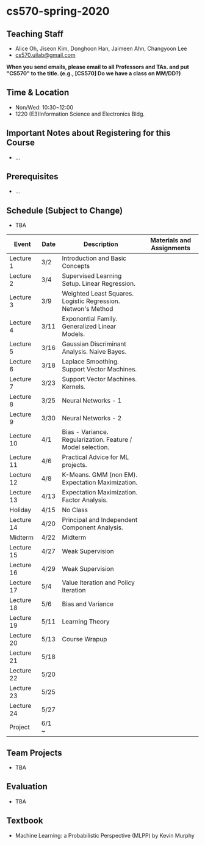 # cs570-spring-2020

## Teaching Staff

- Alice Oh, Jiseon Kim, Donghoon Han, Jaimeen Ahn, Changyoon Lee
- cs570.uilab@gmail.com

**When you send emails, please email to all Professors and TAs. and put "CS570" to the title. (e.g., [CS570] Do we have a class on MM/DD?)**

## Time & Location
- Non/Wed: 10:30~12:00
- 1220 (E3)Information Science and Electronics Bldg.

## Important Notes about Registering for this Course

- ...

## Prerequisites  

- ...
## Schedule (Subject to Change)

- TBA

| Event      | Date  | Description                                                  | Materials and Assignments |
|------------|-------|--------------------------------------------------------------|---------------------------|
| Lecture 1  | 3/2   | Introduction and Basic Concepts                              |                           |
| Lecture 2  | 3/4   | Supervised Learning Setup. Linear Regression.                |                           |
| Lecture 3  | 3/9   | Weighted Least Squares. Logistic Regression. Netwon's Method |                           |
| Lecture 4  | 3/11  | Exponential Family. Generalized Linear Models.               |                           |
| Lecture 5  | 3/16  | Gaussian Discriminant Analysis. Naive Bayes.                 |                           |
| Lecture 6  | 3/18  | Laplace Smoothing. Support Vector Machines.                  |                           |
| Lecture 7  | 3/23  | Support Vector Machines. Kernels.                            |                           |
| Lecture 8  | 3/25  | Neural Networks - 1                                          |                           |
| Lecture 9  | 3/30  | Neural Networks - 2                                          |                           |
| Lecture 10 | 4/1   | Bias - Variance. Regularization. Feature / Model selection.  |                           |
| Lecture 11 | 4/6   | Practical Advice for ML projects.                            |                           |
| Lecture 12 | 4/8   | K-Means. GMM (non EM). Expectation Maximization.             |                           |
| Lecture 13 | 4/13  | Expectation Maximization. Factor Analysis.                   |                           |
| Holiday    | 4/15  | No Class                                                     |                           |
| Lecture 14 | 4/20  | Principal and Independent Component Analysis.                |                           |
| Midterm    | 4/22  | Midterm                                                      |                           |
| Lecture 15 | 4/27  | Weak Supervision                                             |                           |
| Lecture 16 | 4/29  | Weak Supervision                                             |                           |
| Lecture 17 | 5/4   | Value Iteration and Policy Iteration                         |                           |
| Lecture 18 | 5/6   | Bias and Variance                                            |                           |
| Lecture 19 | 5/11  | Learning Theory                                              |                           |
| Lecture 20 | 5/13  | Course Wrapup                                                |                           |
| Lecture 21 | 5/18  |                                                              |                           |
| Lecture 22 | 5/20  |                                                              |                           |
| Lecture 23 | 5/25  |                                                              |                           |
| Lecture 24 | 5/27  |                                                              |                           |
| Project    | 6/1 ~ |                                                              |                           |

## Team Projects

- TBA

## Evaluation

- TBA

## Textbook

- Machine Learning: a Probabilistic Perspective (MLPP) by Kevin Murphy
